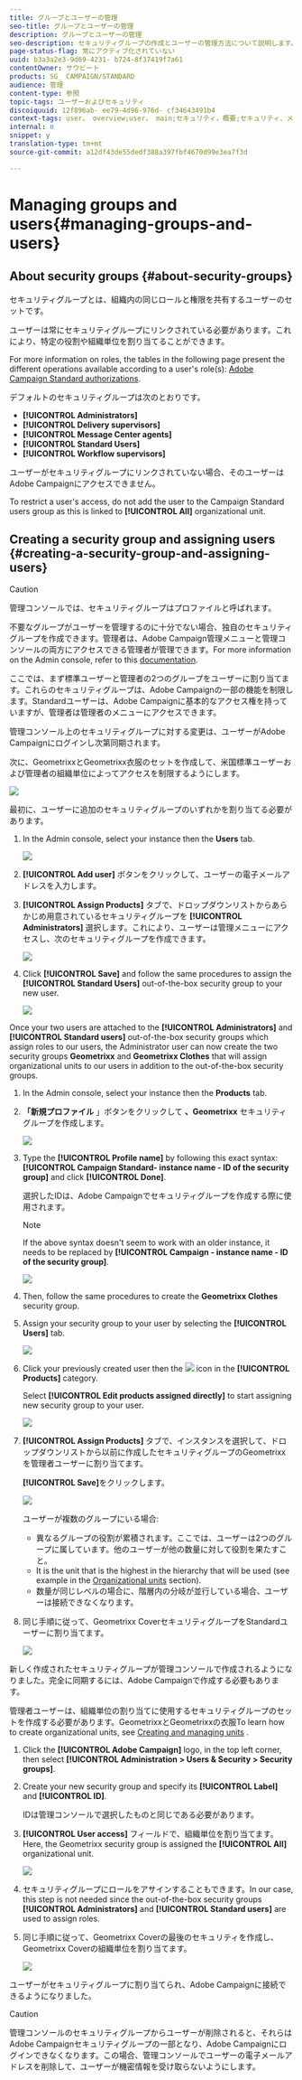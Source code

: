 ```yaml
---
title: グループとユーザーの管理
seo-title: グループとユーザーの管理
description: グループとユーザーの管理
seo-description: セキュリティグループの作成とユーザーの管理方法について説明します。
page-status-flag: 常にアクティブ化されていない
uuid: b3a3a2e3-9d69-4231- b724-8f37419f7a61
contentOwner: サウビート
products: SG_ CAMPAIGN/STANDARD
audience: 管理
content-type: 参照
topic-tags: ユーザーおよびセキュリティ
discoiquuid: 12f896ab- ee79-4d96-976d- cf34643491b4
context-tags: user， overview;user， main;セキュリティ，概要;セキュリティ、メイン
internal: n
snippet: y
translation-type: tm+mt
source-git-commit: a12df43de55dedf388a397fbf4670d99e3ea7f3d

---
```



# Managing groups and users{#managing-groups-and-users}

## About security groups {#about-security-groups}

セキュリティグループとは、組織内の同じロールと権限を共有するユーザーのセットです。

ユーザーは常にセキュリティグループにリンクされている必要があります。これにより、特定の役割や組織単位を割り当てることができます。

For more information on roles, the tables in the following page present the different operations available according to a user's role(s): [Adobe Campaign Standard authorizations](https://docs.campaign.adobe.com/doc/standard/en/Technotes/AdobeCampaign-ACSRights.pdf).

デフォルトのセキュリティグループは次のとおりです。

* **[!UICONTROL Administrators]**
* **[!UICONTROL Delivery supervisors]**
* **[!UICONTROL Message Center agents]**
* **[!UICONTROL Standard Users]**
* **[!UICONTROL Workflow supervisors]**

ユーザーがセキュリティグループにリンクされていない場合、そのユーザーはAdobe Campaignにアクセスできません。

To restrict a user's access, do not add the user to the Campaign Standard users group as this is linked to **[!UICONTROL All]** organizational unit.

## Creating a security group and assigning users {#creating-a-security-group-and-assigning-users}

>[!CAUTION]
>
>管理コンソールでは、セキュリティグループはプロファイルと呼ばれます。

不要なグループがユーザーを管理するのに十分でない場合、独自のセキュリティグループを作成できます。管理者は、Adobe Campaign管理メニューと管理コンソールの両方にアクセスできる管理者が管理できます。For more information on the Admin console, refer to this [documentation](https://helpx.adobe.com/enterprise/managing/user-guide.html).

ここでは、まず標準ユーザーと管理者の2つのグループをユーザーに割り当てます。これらのセキュリティグループは、Adobe Campaignの一部の機能を制限します。Standardユーザーは、Adobe Campaignに基本的なアクセス権を持っていますが、管理者は管理者のメニューにアクセスできます。

管理コンソール上のセキュリティグループに対する変更は、ユーザーがAdobe Campaignにログインし次第同期されます。

次に、GeometrixxとGeometrixx衣服のセットを作成して、米国標準ユーザーおよび管理者の組織単位によってアクセスを制限するようにします。

![](assets/ootb_security_group_1.png)

最初に、ユーザーに追加のセキュリティグループのいずれかを割り当てる必要があります。

1. In the Admin console, select your instance then the **Users** tab.

   ![](assets/manage_security_group_2.png)

1. **[!UICONTROL Add user]** ボタンをクリックして、ユーザーの電子メールアドレスを入力します。
1. **[!UICONTROL Assign Products]** タブで、ドロップダウンリストからあらかじめ用意されているセキュリティグループを **[!UICONTROL Administrators]** 選択します。これにより、ユーザーは管理メニューにアクセスし、次のセキュリティグループを作成できます。

   ![](assets/ootb_security_group_2.png)

1. Click **[!UICONTROL Save]** and follow the same procedures to assign the **[!UICONTROL Standard Users]** out-of-the-box security group to your new user.

   ![](assets/ootb_security_group_3.png)

Once your two users are attached to the **[!UICONTROL Administrators]** and **[!UICONTROL Standard users]** out-of-the-box security groups which assign roles to our users, the Administrator user can now create the two security groups **Geometrixx** and **Geometrixx Clothes** that will assign organizational units to our users in addition to the out-of-the-box security groups.

1. In the Admin console, select your instance then the **Products** tab.
1. **「新規プロファイル** 」ボタンをクリックして **、Geometrixx** セキュリティグループを作成します。

   ![](assets/create_security_1.png)

1. Type the **[!UICONTROL Profile name]** by following this exact syntax: **[!UICONTROL Campaign Standard- instance name - ID of the security group]** and click **[!UICONTROL Done]**.

   選択したIDは、Adobe Campaignでセキュリティグループを作成する際に使用されます。

   >[!NOTE]
   >
   >If the above syntax doesn't seem to work with an older instance, it needs to be replaced by **[!UICONTROL Campaign - instance name - ID of the security group]**.

   ![](assets/manage_security_group_1.png)

1. Then, follow the same procedures to create the **Geometrixx Clothes** security group.
1. Assign your security group to your user by selecting the **[!UICONTROL Users]** tab.

   ![](assets/manage_security_group_2.png)

1. Click your previously created user then the ![](assets/managing_security_group_10.png) icon in the **[!UICONTROL Products]** category.

   Select **[!UICONTROL Edit products assigned directly]** to start assigning new security group to your user.

   ![](assets/manage_security_group_8.png)

1. **[!UICONTROL Assign Products]** タブで、インスタンスを選択して、ドロップダウンリストから以前に作成したセキュリティグループのGeometrixxを管理者ユーザーに割り当てます。

   **[!UICONTROL Save]**&#x200B;をクリックします。

   ![](assets/manage_security_group_3.png)

   ユーザーが複数のグループにいる場合:

   * 異なるグループの役割が累積されます。ここでは、ユーザーは2つのグループに属しています。他のユーザーが他の数量に対して役割を果たすこと。
   * It is the unit that is the highest in the hierarchy that will be used (see example in the [Organizational units](../../administration/using/organizational-units.md) section).
   * 数量が同じレベルの場合に、階層内の分岐が並行している場合、ユーザーは接続できなくなります。

1. 同じ手順に従って、Geometrixx CoverセキュリティグループをStandardユーザーに割り当てます。

   ![](assets/manage_security_group_9.png)

新しく作成されたセキュリティグループが管理コンソールで作成されるようになりました。完全に同期するには、Adobe Campaignで作成する必要もあります。

管理者ユーザーは、組織単位の割り当てに使用するセキュリティグループのセットを作成する必要があります。GeometrixxとGeometrixxの衣服To learn how to create organizational units, see [Creating and managing units](../../administration/using/organizational-units.md#creating-and-managing-units) .

1. Click the **[!UICONTROL Adobe Campaign]** logo, in the top left corner, then select **[!UICONTROL Administration > Users & Security > Security groups]**.
1. Create your new security group and specify its **[!UICONTROL Label]** and **[!UICONTROL ID]**.

   IDは管理コンソールで選択したものと同じである必要があります。

1. **[!UICONTROL User access]** フィールドで、組織単位を割り当てます。Here, the Geometrixx security group is assigned the **[!UICONTROL All]** organizational unit.

   ![](assets/manage_security_group_6.png)

1. セキュリティグループにロールをアサインすることもできます。In our case, this step is not needed since the out-of-the-box security groups **[!UICONTROL Administrators]** and **[!UICONTROL Standard users]** are used to assign roles.
1. 同じ手順に従って、Geometrixx Coverの最後のセキュリティを作成し、Geometrixx Coverの組織単位を割り当てます。

   ![](assets/manage_security_group_7.png)

ユーザーがセキュリティグループに割り当てられ、Adobe Campaignに接続できるようになりました。

>[!CAUTION]
>
>管理コンソールのセキュリティグループからユーザーが削除されると、それらはAdobe Campaignセキュリティグループの一部となり、Adobe Campaignにログインできなくなります。この場合、管理コンソールでユーザーの電子メールアドレスを削除して、ユーザーが機密情報を受け取らないようにします。

